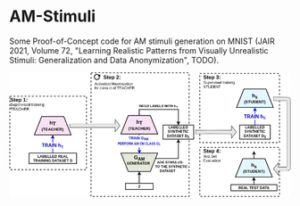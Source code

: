 # AM-Stimuli
Some Proof-of-Concept code for AM stimuli generation on MNIST (JAIR 2021, Volume 72, "Learning Realistic Patterns from Visually Unrealistic Stimuli: Generalization and Data Anonymization", TODO).  

![Image 1](/assets/images/adversarial_v5.png)
